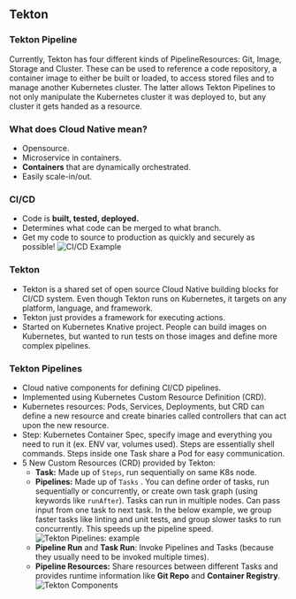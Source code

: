 ## Tekton

### Tekton Pipeline

Currently, Tekton has four different kinds of PipelineResources: Git, Image, Storage and Cluster. These can be used to reference a code repository, a container image to either be built or loaded, to access stored files and to manage another Kubernetes cluster. The latter allows Tekton Pipelines to not only manipulate the Kubernetes cluster it was deployed to, but any cluster it gets handed as a resource.

### What does Cloud Native mean?
- Opensource.
- Microservice in containers.
- **Containers** that are dynamically orchestrated.
- Easily scale-in/out.

### CI/CD
- Code is **built, tested, deployed.**
- Determines what code can be merged to what branch.
- Get my code to source to production as quickly and securely as possible!
![CI/CD Example](https://i.ibb.co/tKZXXRz/Screen-Shot-2020-08-25-at-14-58-04.png)

### Tekton
- Tekton is a shared set of open source Cloud Native building blocks for CI/CD system. Even though Tekton runs on Kubernetes, it targets on any platform, language, and framework.
- Tekton just provides a framework for executing actions.
- Started on Kubernetes Knative project. People can build images on Kubernetes, but wanted to run tests on those images and define more complex pipelines.

### Tekton Pipelines
- Cloud native components for defining CI/CD pipelines.
- Implemented using Kubernetes Custom Resource Definition (CRD).
- Kubernetes resources: Pods, Services, Deployments, but CRD can define a new resource and create binaries called controllers that can act upon the new resource.
- Step: Kubernetes Container Spec, specify image and everything you need to run it (ex. ENV var, volumes used). Steps are essentially shell commands. Steps inside one Task share a Pod for easy communication.
- 5 New Custom Resources (CRD) provided by Tekton:
	- **Task:** Made up of `Steps`, run sequentially on same K8s node. 
	- **Pipelines:** Made up of `Tasks` . You can define order of tasks, run sequentially or concurrently, or create own task graph (using keywords like `runAfter`). Tasks can run in multiple nodes. Can pass input from one task to next task. In the below example, we group faster tasks like linting and unit tests, and group slower tasks to run concurrently. This speeds up the pipeline speed.
![Tekton Pipelines: example](https://i.ibb.co/bRDNz4L/Screen-Shot-2020-08-25-at-15-47-07.png)
	- **Pipeline Run** and **Task Run**: Invoke Pipelines and Tasks (because they usually need to be invoked multiple times).
	- **Pipeline Resources:** Share resources between different Tasks and provides runtime information like **Git Repo** and **Container Registry**.
![Tekton Components](https://i.ibb.co/82JmRcM/Screen-Shot-2020-08-25-at-15-55-22.png)

<!--stackedit_data:
eyJoaXN0b3J5IjpbLTEyNzI2OTUwNjEsMTMxNTI5NjcxOCwzMD
U1NzU2NCwtNzczMDkyOTE3XX0=
-->